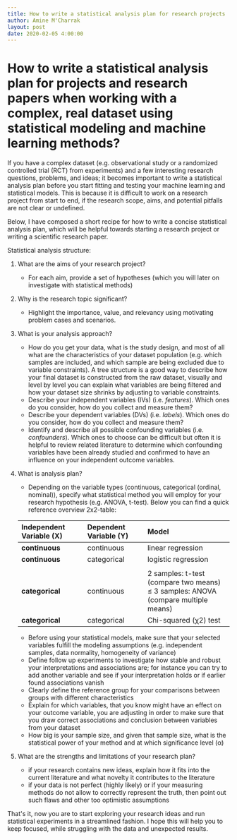 ```yaml
---
title: How to write a statistical analysis plan for research projects
author: Amine M'Charrak
layout: post
date: 2020-02-05 4:00:00
---
```


# How to write a statistical analysis plan for projects and research papers when working with a complex, real dataset using statistical modeling and machine learning methods?

If you have a complex dataset (e.g. observational study or a randomized controlled trial (RCT) from experiments) and a few interesting research questions, problems, and ideas; it becomes important to write a statistical analysis plan before you start fitting and testing your machine learning and statistical models. This is because it is difficult to work on a research project from start to end, if the research scope, aims, and potential pitfalls are not clear or undefined.

Below, I have composed a short recipe for how to write a concise statistical analysis plan, which will be helpful towards starting a research project or writing a scientific research paper.

Statistical analysis structure:

1. What are the aims of your research project?

    + For each aim, provide a set of hypotheses (which you will later on investigate with statistical methods)
2. Why is the research topic significant?

    + Highlight the importance, value, and relevancy using motivating problem cases and scenarios.
3. What is your analysis approach?

    + How do you get your data, what is the study design, and most of all what are the characteristics of your dataset population (e.g. which samples are included, and which sample are being excluded due to variable constraints). A tree structure is a good way to describe how your final dataset is constructed from the raw dataset, visually and level by level you can explain what variables are being filtered and how your dataset size shrinks by adjusting to variable constraints.
    + Describe your independent variables (IVs) (i.e. *features*). Which ones do you consider, how do you collect and measure them?
    + Describe your dependent variables (DVs) (i.e. *labels*). Which ones do you consider, how do you collect and measure them?
    + Identify and describe all possible confounding variables (i.e. *confounders*). Which ones to choose can be difficult but often it is helpful to review related literature to determine which confounding variables have been already studied and confirmed to have an influence on your independent outcome variables.
4. What is analysis plan?
    + Depending on the variable types (continuous, categorical (ordinal, nominal)), specify what statistical method you will employ for your research hypothesis (e.g. ANOVA, t-test). Below you can find a quick reference overview 2x2-table:

    | Independent Variable (X)        | Dependent Variable (Y)           | Model |
    | :------------- |:-------------| :-----|
    | **continuous**      | continuous | linear regression |
    | **continuous**      | categorical | logistic regression |
    | | | |
    | **categorical**      | continuous | 2 samples: t-test (compare two means) <br> ≤ 3 samples: ANOVA (compare multiple means)|
    | **categorical**      | categorical | Chi-squared (χ2) test |



    + Before using your statistical models, make sure that your selected variables fulfill the modeling assumptions (e.g. independent samples, data normality, homogeneity of variance)
    + Define follow up experiments to investigate how stable and robust your interpretations and associations are; for instance you can try to add another variable and see if your interpretation holds or if earlier found associations vanish
    + Clearly define the reference group for your comparisons between groups with different characteristics
    + Explain for which variables, that you know might have an effect on your outcome variable, you are adjusting in order to make sure that you draw correct associations and conclusion between variables from your dataset
    + How big is your sample size, and given that sample size, what is the statistical power of your method and at which significance level (α)
5. What are the strengths and limitations of your research plan?
    + if your research contains new ideas, explain how it fits into the current literature and what novelty it contributes to the literature
    + if your data is not perfect (highly likely) or if your measuring methods do not allow to correctly represent the truth, then point out such flaws and other too optimistic assumptions

That's it, now you are to start exploring your research ideas and run statistical experiments in a streamlined fashion. I hope this will help you to keep focused, while struggling with the data and unexpected results.
